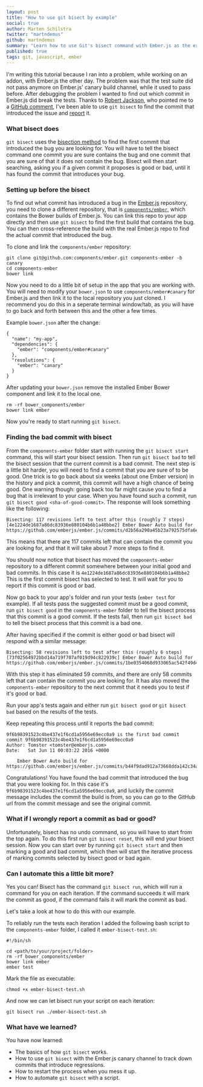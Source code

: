 ```yaml
---
layout: post
title: "How to use git bisect by example"
social: true
author: Marten Schilstra
twitter: "martndemus"
github: martndemus
summary: "Learn how to use Git's bisect command with Ember.js as the example"
published: true
tags: git, javascript, ember
---
```


I'm writing this tutorial because I ran into a problem, while working on an addon, with Ember.js the other day. The problem was that the test suite did not pass anymore on Ember.js' canary build channel, while it used to pass before. After debugging the problem I wanted to find out which commit in Ember.js did break the tests. Thanks to [Robert Jackson](https://twitter.com/rwjblue), who pointed me to a [GitHub comment](https://github.com/emberjs/ember.js/issues/13846#issuecomment-234133694), I've been able to use `git bisect` to find the commit that introduced the issue and [report](https://github.com/emberjs/ember.js/issues/13888) it.

### What bisect does

`git bisect` uses the [bisection method](https://en.wikipedia.org/wiki/Bisection_method) to find the first commit that introduced the bug you are looking for. You will have to tell the bisect command one commit you are sure contains the bug and one commit that you are sure of that it does not contain the bug. Bisect will then start searching, asking you if a given commit it proposes is good or bad, until it has found the commit that introduces your bug.

### Setting up before the bisect

To find out what commit has introduced a bug in the [Ember.js](https://github.com/emberjs/ember.js) repository, you need to clone a different repository, that is [`components/ember`](https://github.com/components/ember), which contains the Bower builds of Ember.js. You can link this repo to your app directly and then use `git bisect` to find the first build that contains the bug. You can then cross-reference the build with the real Ember.js repo to find the actual commit that introduced the bug.

To clone and link the `components/ember` repository:

```
git clone git@github.com:components/ember.git components-ember -b canary
cd components-ember
bower link
```

Now you need to do a little bit of setup in the app that you are working with. You will need to modify your `bower.json` to use `components/ember#canary` for Ember.js and then link it to the local repository you just cloned. I recommend you do this in a seperate terminal window/tab, as you will have to go back and forth between this and the other a few times.

Example `bower.json` after the change:

```
{
  "name": "my-app",
  "dependencies": {
    "ember": "components/ember#canary"
  },
  "resolutions": {
    "ember": "canary"
  }
}
```

After updating your `bower.json` remove the installed Ember Bower component and link it to the local one.

```
rm -rf bower_components/ember
bower link ember
```

Now you're ready to start running `git bisect`.

### Finding the bad commit with bisect

From the `components-ember` folder start with running the `git bisect start` command, this will start your bisect session. Then run `git bisect bad` to tell the bisect session that the current commit is a bad commit. The next step is a little bit harder, you will need to find a commit that you are sure of to be good. One trick is to go back about six weeks (about one Ember version) in the history and pick a commit, this commit will have a high chance of being good. One warning though: going back too far might cause you to find a bug that is irrelevant to your case. When you have found such a commit, run `git bisect good <sha-of-good-commit>`. The response will look something like the following:

```
Bisecting: 117 revisions left to test after this (roughly 7 steps)
[4e1224de1687a86dc83936e880104b6b1a48bbe2] Ember Bower Auto build for https://github.com/emberjs/ember.js/commits/d2b56a290a45b23a792575dfa6e3af37cf58bc79.
```

This means that there are 117 commits left that can contain the commit you are looking for, and that it will take about 7 more steps to find it.

You should now notice that bisect has moved the `components-ember` repository to a different commit somewhere between your initial good and bad commits. In this case it is `4e1224de1687a86dc83936e880104b6b1a48bbe2` This is the first commit bisect has selected to test. It will wait for you to report if this commit is good or bad.

Now go back to your app's folder and run your tests (`ember test` for example). If all tests pass the suggested commit must be a good commit, run `git bisect good` in the `components-ember` folder to tell the bisect process that this commit is a good commit. If the tests fail, then run `git bisect bad` to tell the bisect process that this commit is a bad one.

After having specified if the commit is either good or bad bisect will respond with a similar message:

```
Bisecting: 58 revisions left to test after this (roughly 6 steps)
[73f02564972bbd14a719f707af019d94c822939c] Ember Bower Auto build for https://github.com/emberjs/ember.js/commits/1be0354068d933065ac542f49d42d73409366a47.
```

With this step it has eliminated 59 commits, and there are only 58 commits left that can contain the commit you are looking for. It has also moved the `components-ember` repository to the next commit that it needs you to test if it's good or bad.

Run your app's tests again and either run `git bisect good` or `git bisect bad` based on the results of the tests.

Keep repeating this process until it reports the bad commit:

```
9f6b98391523c4be437e1f6cd1a5956e69ecc0a9 is the first bad commit
commit 9f6b98391523c4be437e1f6cd1a5956e69ecc0a9
Author: Tomster <tomster@emberjs.com>
Date:   Sat Jun 11 00:03:22 2016 +0000

    Ember Bower Auto build for https://github.com/emberjs/ember.js/commits/b44f9dad912a73668dda142c34a6858283003403.
```

Congratulations! You have found the bad commit that introduced the bug that you were looking for. In this case it's `9f6b98391523c4be437e1f6cd1a5956e69ecc0a9`, and luckily the commit message includes the commit the build is from, so you can go to the GitHub url from the commit message and see the original commit.

### What if I wrongly report a commit as bad or good?

Unfortunately, bisect has no undo command, so you will have to start from the top again. To do this first run `git bisect reset`, this will end your bisect session. Now you can start over by running `git bisect start` and then marking a good and bad commit, which then will start the iterative process of marking commits selected by bisect good or bad again.

### Can I automate this a little bit more?

Yes you can! Bisect has the command `git bisect run`, which will run a command for you on each iteration. If the command succeeds it will mark the commit as good, if the command fails it will mark the commit as bad.

Let's take a look at how to do this with our example.

To reliably run the tests each iteration I added the following bash script to the `components-ember` folder, I called it `ember-bisect-test.sh`:

```
#!/bin/sh

cd <path/to/your/project/folder>
rm -rf bower_components/ember
bower link ember
ember test
```

Mark the file as executable:

```
chmod +x ember-bisect-test.sh
```

And now we can let bisect run your script on each iteration:

```
git bisect run ./ember-bisect-test.sh
```

### What have we learned?

You have now learned:

  - The basics of how `git bisect` works.
  - How to use `git bisect` with the Ember.js canary channel to track down commits that introduce regressions.
  - How to restart the process when you mess it up.
  - How to automate `git bisect` with a script.
